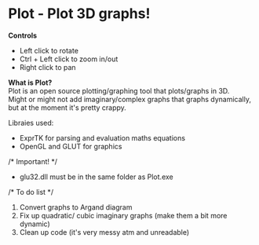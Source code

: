 Plot - Plot 3D graphs!
====

<strong>Controls</strong><br/>
- Left click to rotate
- Ctrl + Left click to zoom in/out
- Right click to pan<br/>

<strong>What is Plot?</strong><br/>
Plot is an open source plotting/graphing tool that plots/graphs in 3D. <br/>
Might or might not add imaginary/complex graphs that graphs dynamically, but at the moment it's pretty crappy.

Libraies used:
  - ExprTK for parsing and evaluation maths equations
  - OpenGL and GLUT for graphics
  
/* Important! */ <br/>
  - glu32.dll must be in the same folder as Plot.exe

/* To do list */ <br/>
1. Convert graphs to Argand diagram <br/>
2. Fix up quadratic/ cubic imaginary graphs (make them a bit more dynamic) <br/>
3. Clean up code (it's very messy atm and unreadable) <br/>
